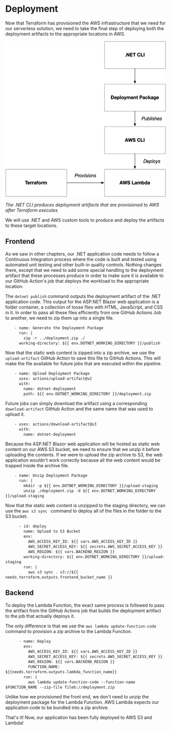 # Deployment

Now that Terraform has provisioned the AWS infrastructure that we need for our serverless solution, we need to take the final step of deploying both the deployment artifacts to the appropriate locations in AWS.

![Resource][image-1]

_The .NET CLI produces deployment artifacts that are provisioned to AWS after Terraform executes_

We will use .NET and AWS custom tools to produce and deploy the artifacts to these target locations.

## Frontend

As we saw in other chapters, our .NET application code needs to follow a Continuous Integration process where the code is built and tested using automated unit testing and other built-in quality controls. Nothing changes there, except that we need to add some special handling to the deployment artifact that these processes produce in order to make sure it is available to our GitHub Action's job that deploys the workload to the appropriate location.

The `dotnet publish` command outputs the deployment artifact of the .NET application code. This output for the ASP.NET Blazor web application is a folder container, a collection of loose files with HTML, JavaScript, and CSS in it. In order to pass all these files efficiently from one GitHub Actions Job to another, we need to zip them up into a single file.

	    - name: Generate the Deployment Package
	      run: |
	        zip -r ../deployment.zip ./
	      working-directory: ${{ env.DOTNET_WORKING_DIRECTORY }}/publish

Now that the static web content is zipped into a zip archive, we use the `upload-artifact` GitHub Action to save this file to GitHub Actions. This will make the file available for future jobs that are executed within the pipeline.

	    - name: Upload Deployment Package
	      uses: actions/upload-artifact@v2
	      with:
	        name: dotnet-deployment
	        path: ${{ env.DOTNET_WORKING_DIRECTORY }}/deployment.zip

Future jobs can simply download the artifact using a corresponding `download-artifact` GitHub Action and the same name that was used to upload it.

	    - uses: actions/download-artifact@v3
	      with:
	        name: dotnet-deployment

Because the ASP.NET Blazor web application will be hosted as static web content on our AWS S3 bucket, we need to ensure that we unzip it before uploading the contents. If we were to upload the zip archive to S3, the web application wouldn't work correctly because all the web content would be trapped inside the archive file.

	    - name: Unzip Deployment Package
	      run: |
	        mkdir -p ${{ env.DOTNET_WORKING_DIRECTORY }}/upload-staging
	        unzip ./deployment.zip -d ${{ env.DOTNET_WORKING_DIRECTORY }}/upload-staging

Now that the static web content is unzipped to the staging directory, we can use the `aws s3 sync ` command to deploy all of the files in the folder to the S3 bucket.

	      - id: deploy
	        name: Upload to S3 Bucket
	        env:
	          AWS_ACCESS_KEY_ID: ${{ vars.AWS_ACCESS_KEY_ID }}
	          AWS_SECRET_ACCESS_KEY: ${{ secrets.AWS_SECRET_ACCESS_KEY }}
	          AWS_REGION: ${{ vars.BACKEND_REGION }}
	        working-directory: ${{ env.DOTNET_WORKING_DIRECTORY }}/upload-staging
	        run: |
	          aws s3 sync . s3://${{ needs.terraform.outputs.frontend_bucket_name }}


## Backend

To deploy the Lambda Function, the exact same process is followed to pass the artifact from the GitHub Actions job that builds the deployment artifact to the job that actually deploys it. 

The only difference is that we use the `aws lambda update-function-code` command to provision a zip archive to the Lambda Function.

	      - name: Deploy
	        env:
	          AWS_ACCESS_KEY_ID: ${{ vars.AWS_ACCESS_KEY_ID }}
	          AWS_SECRET_ACCESS_KEY: ${{ secrets.AWS_SECRET_ACCESS_KEY }}
	          AWS_REGION: ${{ vars.BACKEND_REGION }}
	          FUNCTION_NAME: ${{needs.terraform.outputs.lambda_function_name}}
	        run: |
	          aws lambda update-function-code --function-name $FUNCTION_NAME --zip-file fileb://deployment.zip

Unlike how we provisioned the front end, we don't need to unzip the deployment package for the Lambda Function. AWS Lambda expects our application code to be bundled into a zip archive.

That's it! Now, our application has been fully deployed to AWS S3 and Lambda! 

[image-1]:	../images/Serverless-DeploymentPackage.png